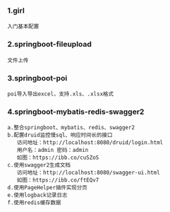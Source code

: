 ### 1.girl

    入门基本配置

### 2.springboot-fileupload

    文件上传
    
### 3.springboot-poi
  
    poi导入导出excel，支持.xls、.xlsx格式    

### 4.springboot-mybatis-redis-swagger2
    a.整合springboot、mybatis、redis、swagger2
    b.配置druid监控慢sql、响应时间长的接口 
       访问地址：http://localhost:8080/druid/login.html         
       用户名：admin 密码：admin
       如图：https://ibb.co/cuSZoS
    c.使用swagger2生成文档    
       访问地址：http://localhost:8080/swagger-ui.html
       如图：https://ibb.co/ftEQv7
    d.使用PageHelper插件实现分页
    e.使用logback记录日志
    f.使用redis缓存数据
